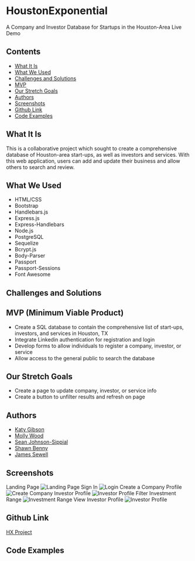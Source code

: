 # HoustonExponential
A Company and Investor Database for Startups in the Houston-Area
Live Demo

## Contents
* [What It Is](https://github.com/mollywood/HXProject/blob/master/README.md#what-it-is)
* [What We Used](https://github.com/mollywood/HXProject/blob/master/README.md#what-we-used)
* [Challenges and Solutions](https://github.com/mollywood/HXProject/blob/master/README.md#challenges-and-solutions)
* [MVP](https://github.com/mollywood/HXProject/blob/master/README.md#mvp)
* [Our Stretch Goals](https://github.com/mollywood/HXProject/blob/master/README.md#our-stretch-goals)
* [Authors](https://github.com/mollywood/HXProject/blob/master/README.md#authors)
* [Screenshots](https://github.com/mollywood/HXProject/blob/master/README.md#screenshots)
* [Github Link](https://github.com/mollywood/HXProject/blob/master/README.md#github-link)
* [Code Examples](https://github.com/mollywood/HXProject/blob/master/README.md#code-examples)

## What It Is
This is a collaborative project which sought to create a comprehensive database of Houston-area start-ups, as well as investors and services. With this web application, users can add and update their business and allow others to search and review.

## What We Used
* HTML/CSS
* Bootstrap
* Handlebars.js
* Express.js
* Express-Handlebars
* Node.js
* PostgreSQL
* Sequelize
* Bcrypt.js
* Body-Parser
* Passport
* Passport-Sessions
* Font Awesome

## Challenges and Solutions

## MVP (Minimum Viable Product)
* Create a SQL database to contain the comprehensive list of start-ups, investors, and services in Houston, TX
* Integrate Linkedin authentication for registration and login
* Develop forms to allow individuals to register a company, investor, or service
* Allow access to the general public to search the database

## Our Stretch Goals
* Create a page to update company, investor, or service info
* Create a button to unfilter results and refresh on page

## Authors
* [Katy Gibson](https://github.com/Klgibson528)
* [Molly Wood](https://github.com/mollywood)
* [Sean Johnson-Sippial](https://github.com/jetsetta)
* [Shawn Benny](https://github.com/sbenn9210)
* [James Sewell](https://github.com/jamesjsewell)

## Screenshots
Landing Page
![Landing Page](https://i.imgur.com/xNRb10J.png)
Sign In
![Login](https://i.imgur.com/zx670ty.png)
Create a Company Profile
![Create Company](https://i.imgur.com/FNcyB0f.png)
Investor Profile
![Investor Profile](https://i.imgur.com/sGi4yYn.png)
Filter Investment Range
![Investment Range](https://i.imgur.com/d1qcQqy.png)
View Investor Profile
![Investor Profile](https://i.imgur.com/xIxzZFw.png)


## Github Link
[HX Project](https://github.com/mollywood/HXProject)

## Code Examples

